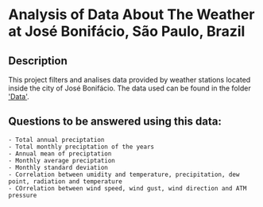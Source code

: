 # Analysis of Data About The Weather at José Bonifácio, São Paulo, Brazil

## Description

This project filters and analises data provided by weather stations located inside the city of José Bonifácio.
The data used can be found in the folder ['Data'](Data).

## Questions to be answered using this data:
    - Total annual preciptation 
    - Total monthly preciptation of the years
    - Annual mean of preciptation
    - Monthly average preciptation
    - Monthly standard deviation
    - Correlation between umidity and temperature, precipitation, dew point, radiation and temperature
    - COrrelation between wind speed, wind gust, wind direction and ATM pressure